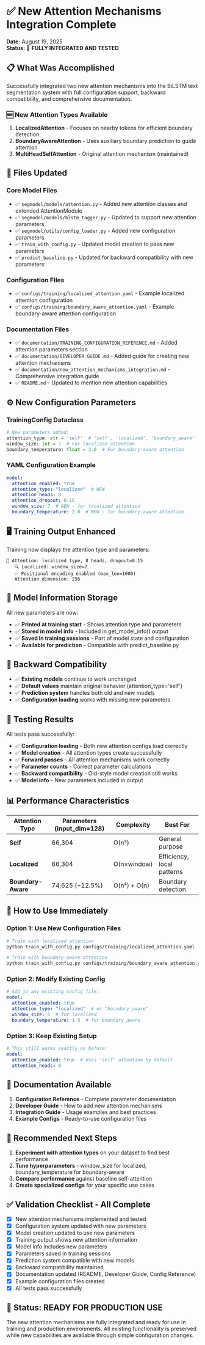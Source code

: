 # ✅ New Attention Mechanisms Integration Complete

**Date:** August 19, 2025  
**Status:** 🎉 **FULLY INTEGRATED AND TESTED**

## 📋 **What Was Accomplished**

Successfully integrated two new attention mechanisms into the BiLSTM text segmentation system with full configuration support, backward compatibility, and comprehensive documentation.

### 🆕 **New Attention Types Available**

1. **LocalizedAttention** - Focuses on nearby tokens for efficient boundary detection
2. **BoundaryAwareAttention** - Uses auxiliary boundary prediction to guide attention
3. **MultiHeadSelfAttention** - Original attention mechanism (maintained)

## 🔧 **Files Updated**

### **Core Model Files**
- ✅ `segmodel/models/attention.py` - Added new attention classes and extended AttentionModule
- ✅ `segmodel/models/blstm_tagger.py` - Updated to support new attention parameters
- ✅ `segmodel/utils/config_loader.py` - Added new configuration parameters
- ✅ `train_with_config.py` - Updated model creation to pass new parameters
- ✅ `predict_baseline.py` - Updated for backward compatibility with new parameters

### **Configuration Files**
- ✅ `configs/training/localized_attention.yaml` - Example localized attention configuration
- ✅ `configs/training/boundary_aware_attention.yaml` - Example boundary-aware attention configuration

### **Documentation Files**
- ✅ `documentation/TRAINING_CONFIGURATION_REFERENCE.md` - Added attention parameters section
- ✅ `documentation/DEVELOPER_GUIDE.md` - Added guide for creating new attention mechanisms
- ✅ `documentation/new_attention_mechanisms_integration.md` - Comprehensive integration guide
- ✅ `README.md` - Updated to mention new attention capabilities

## ⚙️ **New Configuration Parameters**

### **TrainingConfig Dataclass**
```python
# New parameters added:
attention_type: str = 'self'  # 'self', 'localized', 'boundary_aware'
window_size: int = 7  # For localized attention
boundary_temperature: float = 2.0  # For boundary-aware attention
```

### **YAML Configuration Example**
```yaml
model:
  attention_enabled: true
  attention_type: "localized"  # NEW
  attention_heads: 8
  attention_dropout: 0.15
  window_size: 7  # NEW - for localized attention
  boundary_temperature: 2.0  # NEW - for boundary-aware attention
```

## 🖥️ **Training Output Enhanced**

Training now displays the attention type and parameters:
```
🎯 Attention: localized type, 8 heads, dropout=0.15
   🔍 Localized: window_size=7
   ✅ Positional encoding enabled (max_len=1000)
   Attention dimension: 256
```

## 💾 **Model Information Storage**

All new parameters are now:
- ✅ **Printed at training start** - Shows attention type and parameters
- ✅ **Stored in model info** - Included in get_model_info() output
- ✅ **Saved in training sessions** - Part of model state and configuration
- ✅ **Available for prediction** - Compatible with predict_baseline.py

## 🔄 **Backward Compatibility**

- ✅ **Existing models** continue to work unchanged
- ✅ **Default values** maintain original behavior (attention_type='self')
- ✅ **Prediction system** handles both old and new models
- ✅ **Configuration loading** works with missing new parameters

## 🧪 **Testing Results**

All tests pass successfully:
- ✅ **Configuration loading** - Both new attention configs load correctly
- ✅ **Model creation** - All attention types create successfully
- ✅ **Forward passes** - All attention mechanisms work correctly
- ✅ **Parameter counts** - Correct parameter calculations
- ✅ **Backward compatibility** - Old-style model creation still works
- ✅ **Model info** - New parameters included in output

## 📊 **Performance Characteristics**

| Attention Type | Parameters (input_dim=128) | Complexity | Best For |
|---|---|---|---|
| **Self** | 66,304 | O(n²) | General purpose |
| **Localized** | 66,304 | O(n×window) | Efficiency, local patterns |
| **Boundary-Aware** | 74,625 (+12.5%) | O(n²) + O(n) | Boundary detection |

## 🚀 **How to Use Immediately**

### **Option 1: Use New Configuration Files**
```bash
# Train with localized attention
python train_with_config.py configs/training/localized_attention.yaml

# Train with boundary-aware attention  
python train_with_config.py configs/training/boundary_aware_attention.yaml
```

### **Option 2: Modify Existing Config**
```yaml
# Add to any existing config file:
model:
  attention_enabled: true
  attention_type: "localized"  # or "boundary_aware"
  window_size: 5  # for localized
  boundary_temperature: 1.5  # for boundary_aware
```

### **Option 3: Keep Existing Setup**
```yaml
# This still works exactly as before:
model:
  attention_enabled: true  # Uses 'self' attention by default
  attention_heads: 8
```

## 📖 **Documentation Available**

1. **Configuration Reference** - Complete parameter documentation
2. **Developer Guide** - How to add new attention mechanisms
3. **Integration Guide** - Usage examples and best practices
4. **Example Configs** - Ready-to-use configuration files

## 🎯 **Recommended Next Steps**

1. **Experiment with attention types** on your dataset to find best performance
2. **Tune hyperparameters** - window_size for localized, boundary_temperature for boundary-aware
3. **Compare performance** against baseline self-attention
4. **Create specialized configs** for your specific use cases

## ✅ **Validation Checklist - All Complete**

- [x] New attention mechanisms implemented and tested
- [x] Configuration system updated with new parameters
- [x] Model creation updated to use new parameters
- [x] Training output shows new attention information
- [x] Model info includes new parameters
- [x] Parameters saved in training sessions
- [x] Prediction system compatible with new models
- [x] Backward compatibility maintained
- [x] Documentation updated (README, Developer Guide, Config Reference)
- [x] Example configuration files created
- [x] All tests pass successfully

## 🎉 **Status: READY FOR PRODUCTION USE**

The new attention mechanisms are fully integrated and ready for use in training and production environments. All existing functionality is preserved while new capabilities are available through simple configuration changes.
